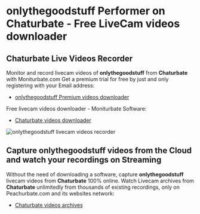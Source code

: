 # onlythegoodstuff Performer on Chaturbate - Free LiveCam videos downloader

## Chaturbate Live Videos Recorder

Monitor and record livecam videos of **onlythegoodstuff** from **Chaturbate** with Moniturbate.com
Get a premium trial for free by just and only registering with your Email address:
* [onlythegoodstuff Premium videos downloader](https://moniturbate.com/request-demo-licence-key.html)

Free livecam videos downloader - Moniturbate Software:
* [Chaturbate videos downloader](https://moniturbate.com/moniturbate-download-software.html)

![onlythegoodstuff livecam videos recorder](https://peachurnet.com/templates/moniturbate-software.png)


## Capture onlythegoodstuff videos from the Cloud and watch your recordings on Streaming

Without the need of downloading a software, capture **onlythegoodstuff** livecam videos from **Chaturbate** 100% online.
Watch Livecam archives from **Chaturbate** unlimitedly from thousands of existing recordings, only on Peachurbate.com and its websites network:
* [Chaturbate videos archives](https://peachurnet.com/)